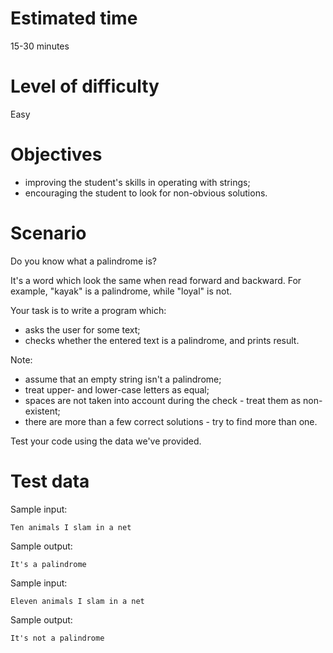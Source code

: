 # Estimated time

15-30 minutes

# Level of difficulty

Easy

# Objectives

- improving the student's skills in operating with strings;
- encouraging the student to look for non-obvious solutions.

# Scenario

Do you know what a palindrome is?

It's a word which look the same when read forward and backward. For example, "kayak" is a palindrome, while "loyal" is not.

Your task is to write a program which:

- asks the user for some text;
- checks whether the entered text is a palindrome, and prints result.

Note:

- assume that an empty string isn't a palindrome;
- treat upper- and lower-case letters as equal;
- spaces are not taken into account during the check - treat them as non-existent;
- there are more than a few correct solutions - try to find more than one.

Test your code using the data we've provided.

# Test data

Sample input:

```
Ten animals I slam in a net
```

Sample output:

```
It's a palindrome
```


Sample input:

```
Eleven animals I slam in a net
```

Sample output:

```
It's not a palindrome
```